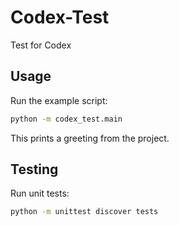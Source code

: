 # Codex-Test

Test for Codex

## Usage

Run the example script:

```bash
python -m codex_test.main
```

This prints a greeting from the project.

## Testing

Run unit tests:

```bash
python -m unittest discover tests
```

